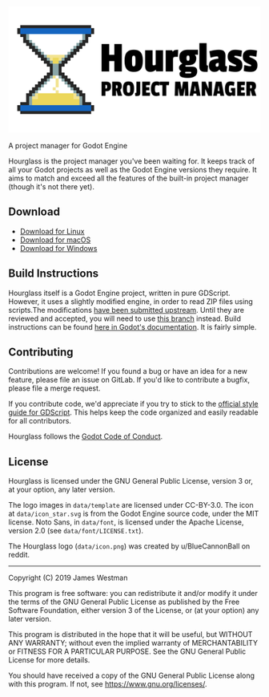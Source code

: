 ![Hourglass Project Manager](data/splash_light.png)

A project manager for Godot Engine

Hourglass is the project manager you've been waiting for. It keeps
track of all your Godot projects as well as the Godot Engine versions they
require. It aims to match and exceed all the features of the built-in project
manager (though it's not there yet).

## Download
- [Download for Linux](https://flyingpimonster.gitlab.io/hourglass/hourglass-linux.tar.gz)
- [Download for macOS](https://flyingpimonster.gitlab.io/hourglass/hourglass-macos.zip)
- [Download for Windows](https://flyingpimonster.gitlab.io/hourglass/hourglass-windows.zip)

## Build Instructions
Hourglass itself is a Godot Engine project, written in pure GDScript. However, it
uses a slightly modified engine, in order to read ZIP files using scripts.The
modifications [have been submitted upstream](https://github.com/godotengine/godot/pull/34444).
Until they are reviewed and accepted, you will need to use
[this branch](https://github.com/flyingpimonster/godot/tree/zip-module-3.2) instead.
Build instructions can be found
[here in Godot's documentation](https://docs.godotengine.org/en/latest/development/compiling/index.html). It is fairly simple.

## Contributing
Contributions are welcome! If you found a bug or have an idea for a new
feature, please file an issue on GitLab. If you'd like to contribute a bugfix,
please file a merge request.

If you contribute code, we'd appreciate if you try to stick to the [official
style guide for GDScript](https://docs.godotengine.org/en/3.2/getting_started/scripting/gdscript/gdscript_styleguide.html).
This helps keep the code organized and easily readable for all contributors.

Hourglass follows the [Godot Code of Conduct](https://godotengine.org/code-of-conduct).

## License
Hourglass is licensed under the GNU General Public License, version
3 or, at your option, any later version.

The logo images in `data/template` are licensed under CC-BY-3.0. The icon
at `data/icon_star.svg` is from the Godot Engine source code, under the MIT
license. Noto Sans, in `data/font`, is licensed under the Apache License,
version 2.0 (see `data/font/LICENSE.txt`).

The Hourglass logo (`data/icon.png`) was created by u/BlueCannonBall on reddit.

---

Copyright (C) 2019 James Westman

This program is free software: you can redistribute it and/or modify
it under the terms of the GNU General Public License as published by
the Free Software Foundation, either version 3 of the License, or
(at your option) any later version.

This program is distributed in the hope that it will be useful,
but WITHOUT ANY WARRANTY; without even the implied warranty of
MERCHANTABILITY or FITNESS FOR A PARTICULAR PURPOSE.  See the
GNU General Public License for more details.

You should have received a copy of the GNU General Public License
along with this program.  If not, see <https://www.gnu.org/licenses/>.
